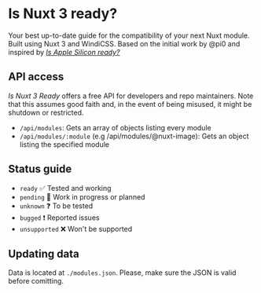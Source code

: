 # Is Nuxt 3 ready?
Your best up-to-date guide for the compatibility of your next Nuxt module. Built using Nuxt 3 and WindiCSS. Based on the initial work by @pi0 and inspired by [_Is Apple Silicon ready?_](https://isapplesiliconready.com)

## API access
_Is Nuxt 3 Ready_ offers a free API for developers and repo maintainers. Note that this assumes good faith and, in the event of being misused, it might be shutdown or restricted.
- `/api/modules`: Gets an array of objects listing every module
- `/api/modules/:module` (e.g /api/modules/@nuxt-image): Gets an object listing the specified module
## Status guide
- `ready` ✅ Tested and working
- `pending` 🚧 Work in progress or planned
- `unknown` ❓ To be tested
- `bugged` ❗ Reported issues
- `unsupported` ❌ Won't be supported
## Updating data
Data is located at `./modules.json`. Please, make sure the JSON is valid before comitting.